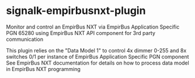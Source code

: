 # signalk-empirbusnxt-plugin
Monitor and control an EmpirBus NXT via EmpirBus Application Specific PGN 65280 using EmpirBus NXT API component for 3rd party communication

This plugin relies on the "Data Model 1" to control 4x dimmer 0-255 and 8x switches 0/1 per instance of EmpirBus Application Specific PGN component
See EmpirBus NXT documentation for details on how to process data model in EmpirBus NXT programming

